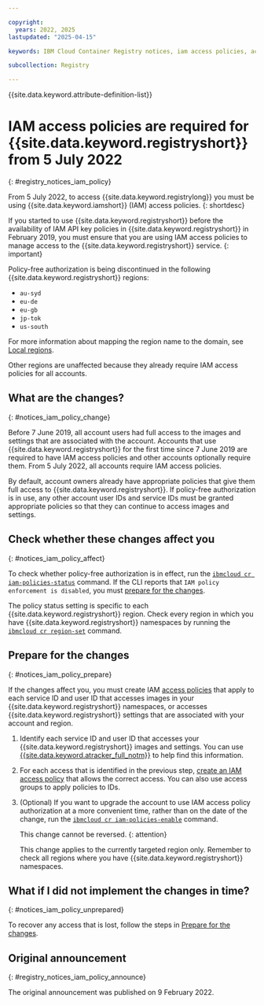 ```yaml
---

copyright:
  years: 2022, 2025
lastupdated: "2025-04-15"

keywords: IBM Cloud Container Registry notices, iam access policies, access policies, changes, prepare, iam, policy, region

subcollection: Registry

---
```


{{site.data.keyword.attribute-definition-list}}

# IAM access policies are required for {{site.data.keyword.registryshort}} from 5 July 2022
{: #registry_notices_iam_policy}

From 5 July 2022, to access {{site.data.keyword.registrylong}} you must be using {{site.data.keyword.iamshort}} (IAM) access policies.
{: shortdesc}

If you started to use {{site.data.keyword.registryshort}} before the availability of IAM API key policies in {{site.data.keyword.registryshort}} in February 2019, you must ensure that you are using IAM access policies to manage access to the {{site.data.keyword.registryshort}} service.
{: important}

Policy-free authorization is being discontinued in the following {{site.data.keyword.registryshort}} regions:

- `au-syd`
- `eu-de`
- `eu-gb`
- `jp-tok`
- `us-south`

For more information about mapping the region name to the domain, see [Local regions](/docs/Registry?topic=Registry-registry_overview#registry_regions_local).

Other regions are unaffected because they already require IAM access policies for all accounts.

## What are the changes?
{: #notices_iam_policy_change}

Before 7 June 2019, all account users had full access to the images and settings that are associated with the account. Accounts that use {{site.data.keyword.registryshort}} for the first time since 7 June 2019 are required to have IAM access policies and other accounts optionally require them. From 5 July 2022, all accounts require IAM access policies.

By default, account owners already have appropriate policies that give them full access to {{site.data.keyword.registryshort}}. If policy-free authorization is in use, any other account user IDs and service IDs must be granted appropriate policies so that they can continue to access images and settings.

## Check whether these changes affect you
{: #notices_iam_policy_affect}

To check whether policy-free authorization is in effect, run the [`ibmcloud cr iam-policies-status`](/docs/Registry?topic=Registry-containerregcli#bx_cr_iam_policies_status) command. If the CLI reports that `IAM policy enforcement is disabled`, you must [prepare for the changes](#notices_iam_policy_prepare).

The policy status setting is specific to each {{site.data.keyword.registryshort}} region. Check every region in which you have {{site.data.keyword.registryshort}} namespaces by running the [`ibmcloud cr region-set`](/docs/Registry?topic=Registry-containerregcli#bx_cr_region_set) command.

## Prepare for the changes
{: #notices_iam_policy_prepare}

If the changes affect you, you must create IAM [access policies](/docs/Registry?topic=Registry-user) that apply to each service ID and user ID that accesses images in your {{site.data.keyword.registryshort}} namespaces, or accesses {{site.data.keyword.registryshort}} settings that are associated with your account and region.

1. Identify each service ID and user ID that accesses your {{site.data.keyword.registryshort}} images and settings. You can use [{{site.data.keyword.atracker_full_notm}}](/docs/Registry?topic=Registry-at_events) to help find this information.
2. For each access that is identified in the previous step, [create an IAM access policy](/docs/Registry?topic=Registry-user) that allows the correct access. You can also use access groups to apply policies to IDs.
3. (Optional) If you want to upgrade the account to use IAM access policy authorization at a more convenient time, rather than on the date of the change, run the [`ibmcloud cr iam-policies-enable`](/docs/Registry?topic=Registry-containerregcli#bx_cr_iam_policies_enable) command.

    This change cannot be reversed.
    {: attention}

    This change applies to the currently targeted region only. Remember to check all regions where you have {{site.data.keyword.registryshort}} namespaces.

## What if I did not implement the changes in time?
{: #notices_iam_policy_unprepared}

To recover any access that is lost, follow the steps in [Prepare for the changes](#notices_iam_policy_prepare).

## Original announcement
{: #registry_notices_iam_policy_announce}

The original announcement was published on 9 February 2022.
